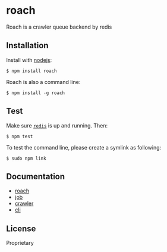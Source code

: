 # roach

  Roach is a crawler queue backend by redis

## Installation

  Install with [nodejs](http://nodejs.org):

    $ npm install roach

  Roach is also a command line:

    $ npm install -g roach

## Test

  Make sure [`redis`](http://redis.io/topics/quickstart) is up and running. Then:

    $ npm test

  To test the command line, please create a symlink as following:

    $ sudo npm link

## Documentation

  - [roach](./doc/server.md)
  - [job](./doc/bug.md)
  - [crawler](./doc/crawler.md)  
  - [cli](./doc/cli.md)


## License

Proprietary
